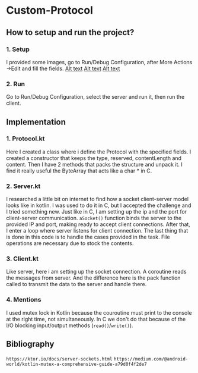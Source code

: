 # Custom-Protocol

## How to setup and run the project?

### 1. Setup
I provided some images, go to Run/Debug Configuration, after More Actions ->Edit and fill the fields.
[Alt text](/Custom-Protocol/blob/main/ProtocolKotlin/images/client_and_server_setup1.png)
[Alt text](/Custom-Protocol/blob/main/ProtocolKotlin/images/client_and_server_setup2.png)
[Alt text](/Custom-Protocol/blob/main/ProtocolKotlin/images/client_and_server_setup3.png)

### 2. Run
Go to Run/Debug Configuration, select the server and run it, then run the client.

## Implementation

### 1. Protocol.kt
Here I created a class where i define the Protocol with the specified fields.
I created a constructor that keeps the type, reserved, contentLength and content.
Then I have 2 methods that packs the structure and unpack it. I find it really useful the ByteArray that acts like a char * in C.

### 2. Server.kt
I researched a little bit on internet to find how a socket client-server model looks like in kotlin.
I was used to do it in C, but I accepted the challenge and I tried something new.
Just like in C, I am setting up the ip and the port for client-server communication.
`aSocket()` function binds the server to the provided IP and port, making ready to accept client connections.
After that, I enter a loop where server listens for client connection.
The last thing that is done in this code is to handle the cases provided in the task.
File operations are necessary due to stock the contents.

### 3. Client.kt

Like server, here i am setting up the socket connection.
A coroutine reads the messages from server.
And the difference here is the pack function called to transmit the data to the server and handle there.

### 4. Mentions

I used mutex lock in Kotlin because the couroutine must print to the console at the right time, not simultaneously.
In C we don't do that because of the I/O blocking input/output methods (`read()`/`write()`).

## Bibliography

`https://ktor.io/docs/server-sockets.html`
`https://medium.com/@android-world/kotlin-mutex-a-comprehensive-guide-a79d0f4f2de7`

